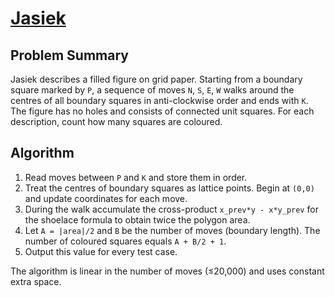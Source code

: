 # [Jasiek](https://www.spoj.com/problems/JASIEK/)

## Problem Summary
Jasiek describes a filled figure on grid paper. Starting from a boundary square marked by `P`, a sequence of moves `N`, `S`, `E`, `W` walks around the centres of all boundary squares in anti-clockwise order and ends with `K`. The figure has no holes and consists of connected unit squares. For each description, count how many squares are coloured.

## Algorithm
1. Read moves between `P` and `K` and store them in order.
2. Treat the centres of boundary squares as lattice points. Begin at `(0,0)` and update coordinates for each move.
3. During the walk accumulate the cross-product `x_prev*y - x*y_prev` for the shoelace formula to obtain twice the polygon area.
4. Let `A = |area|/2` and `B` be the number of moves (boundary length). The number of coloured squares equals `A + B/2 + 1`.
5. Output this value for every test case.

The algorithm is linear in the number of moves (≤20,000) and uses constant extra space.
